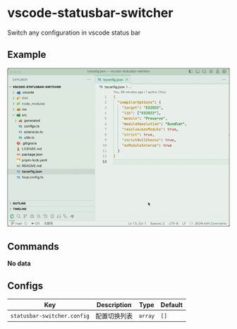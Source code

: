 # vscode-statusbar-switcher

Switch any configuration in vscode status bar

## Example

![example](res/example.gif)

## Commands
<!-- commands -->

**No data**

<!-- commands -->


## Configs
<!-- configs -->

| Key                         | Description | Type    | Default |
| --------------------------- | ----------- | ------- | ------- |
| `statusbar-switcher.config` | 配置切换列表      | `array` | `[]`    |

<!-- configs -->